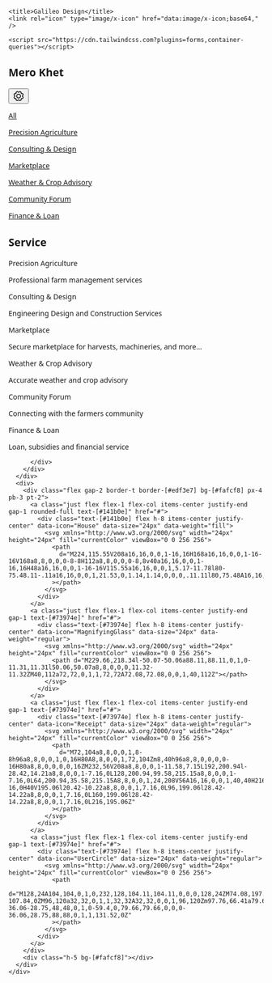 

<html>
  <head>
    <link rel="preconnect" href="https://fonts.gstatic.com/" crossorigin="" />
    <link
      rel="stylesheet"
      as="style"
      onload="this.rel='stylesheet'"
      href="https://fonts.googleapis.com/css2?display=swap&amp;family=Manrope%3Awght%40400%3B500%3B700%3B800&amp;family=Noto+Sans%3Awght%40400%3B500%3B700%3B900"
    />

    <title>Galileo Design</title>
    <link rel="icon" type="image/x-icon" href="data:image/x-icon;base64," />

    <script src="https://cdn.tailwindcss.com?plugins=forms,container-queries"></script>
  </head>
  <body>
    <div
      class="relative flex size-full min-h-screen flex-col bg-[#fafcf8] justify-between group/design-root overflow-x-hidden"
      style='font-family: Manrope, "Noto Sans", sans-serif;'
    >
      <div>
        <div class="flex items-center bg-[#fafcf8] p-4 pb-2 justify-between">
          <h2 class="text-[#141b0e] text-lg font-bold leading-tight tracking-[-0.015em] flex-1 text-center pl-12">Mero Khet</h2>
          <div class="flex w-12 items-center justify-end">
            <button
              class="flex max-w-[480px] cursor-pointer items-center justify-center overflow-hidden rounded-xl h-12 bg-transparent text-[#141b0e] gap-2 text-base font-bold leading-normal tracking-[0.015em] min-w-0 p-0"
            >
              <div class="text-[#141b0e]" data-icon="Gear" data-size="24px" data-weight="regular">
                <svg xmlns="http://www.w3.org/2000/svg" width="24px" height="24px" fill="currentColor" viewBox="0 0 256 256">
                  <path
                    d="M128,80a48,48,0,1,0,48,48A48.05,48.05,0,0,0,128,80Zm0,80a32,32,0,1,1,32-32A32,32,0,0,1,128,160Zm88-29.84q.06-2.16,0-4.32l14.92-18.64a8,8,0,0,0,1.48-7.06,107.21,107.21,0,0,0-10.88-26.25,8,8,0,0,0-6-3.93l-23.72-2.64q-1.48-1.56-3-3L186,40.54a8,8,0,0,0-3.94-6,107.71,107.71,0,0,0-26.25-10.87,8,8,0,0,0-7.06,1.49L130.16,40Q128,40,125.84,40L107.2,25.11a8,8,0,0,0-7.06-1.48A107.6,107.6,0,0,0,73.89,34.51a8,8,0,0,0-3.93,6L67.32,64.27q-1.56,1.49-3,3L40.54,70a8,8,0,0,0-6,3.94,107.71,107.71,0,0,0-10.87,26.25,8,8,0,0,0,1.49,7.06L40,125.84Q40,128,40,130.16L25.11,148.8a8,8,0,0,0-1.48,7.06,107.21,107.21,0,0,0,10.88,26.25,8,8,0,0,0,6,3.93l23.72,2.64q1.49,1.56,3,3L70,215.46a8,8,0,0,0,3.94,6,107.71,107.71,0,0,0,26.25,10.87,8,8,0,0,0,7.06-1.49L125.84,216q2.16.06,4.32,0l18.64,14.92a8,8,0,0,0,7.06,1.48,107.21,107.21,0,0,0,26.25-10.88,8,8,0,0,0,3.93-6l2.64-23.72q1.56-1.48,3-3L215.46,186a8,8,0,0,0,6-3.94,107.71,107.71,0,0,0,10.87-26.25,8,8,0,0,0-1.49-7.06Zm-16.1-6.5a73.93,73.93,0,0,1,0,8.68,8,8,0,0,0,1.74,5.48l14.19,17.73a91.57,91.57,0,0,1-6.23,15L187,173.11a8,8,0,0,0-5.1,2.64,74.11,74.11,0,0,1-6.14,6.14,8,8,0,0,0-2.64,5.1l-2.51,22.58a91.32,91.32,0,0,1-15,6.23l-17.74-14.19a8,8,0,0,0-5-1.75h-.48a73.93,73.93,0,0,1-8.68,0,8,8,0,0,0-5.48,1.74L100.45,215.8a91.57,91.57,0,0,1-15-6.23L82.89,187a8,8,0,0,0-2.64-5.1,74.11,74.11,0,0,1-6.14-6.14,8,8,0,0,0-5.1-2.64L46.43,170.6a91.32,91.32,0,0,1-6.23-15l14.19-17.74a8,8,0,0,0,1.74-5.48,73.93,73.93,0,0,1,0-8.68,8,8,0,0,0-1.74-5.48L40.2,100.45a91.57,91.57,0,0,1,6.23-15L69,82.89a8,8,0,0,0,5.1-2.64,74.11,74.11,0,0,1,6.14-6.14A8,8,0,0,0,82.89,69L85.4,46.43a91.32,91.32,0,0,1,15-6.23l17.74,14.19a8,8,0,0,0,5.48,1.74,73.93,73.93,0,0,1,8.68,0,8,8,0,0,0,5.48-1.74L155.55,40.2a91.57,91.57,0,0,1,15,6.23L173.11,69a8,8,0,0,0,2.64,5.1,74.11,74.11,0,0,1,6.14,6.14,8,8,0,0,0,5.1,2.64l22.58,2.51a91.32,91.32,0,0,1,6.23,15l-14.19,17.74A8,8,0,0,0,199.87,123.66Z"
                  ></path>
                </svg>
              </div>
            </button>
          </div>
        </div>
        <div class="pb-3">
          <div class="flex border-b border-[#dbe7d0] px-4 gap-8">
            <a class="flex flex-col items-center justify-center border-b-[3px] border-b-[#80e619] text-[#141b0e] pb-[13px] pt-4" href="#">
              <p class="text-[#141b0e] text-sm font-bold leading-normal tracking-[0.015em]">All</p>
            </a>
            <a class="flex flex-col items-center justify-center border-b-[3px] border-b-transparent text-[#73974e] pb-[13px] pt-4" href="#">
              <p class="text-[#73974e] text-sm font-bold leading-normal tracking-[0.015em]">Precision Agriculture</p>
            </a>
            <a class="flex flex-col items-center justify-center border-b-[3px] border-b-transparent text-[#73974e] pb-[13px] pt-4" href="#">
              <p class="text-[#73974e] text-sm font-bold leading-normal tracking-[0.015em]">Consulting &amp; Design</p>
            </a>
            <a class="flex flex-col items-center justify-center border-b-[3px] border-b-transparent text-[#73974e] pb-[13px] pt-4" href="#">
              <p class="text-[#73974e] text-sm font-bold leading-normal tracking-[0.015em]">Marketplace</p>
            </a>
            <a class="flex flex-col items-center justify-center border-b-[3px] border-b-transparent text-[#73974e] pb-[13px] pt-4" href="#">
              <p class="text-[#73974e] text-sm font-bold leading-normal tracking-[0.015em]">Weather &amp; Crop Advisory</p>
            </a>
            <a class="flex flex-col items-center justify-center border-b-[3px] border-b-transparent text-[#73974e] pb-[13px] pt-4" href="#">
              <p class="text-[#73974e] text-sm font-bold leading-normal tracking-[0.015em]">Community Forum</p>
            </a>
            <a class="flex flex-col items-center justify-center border-b-[3px] border-b-transparent text-[#73974e] pb-[13px] pt-4" href="#">
              <p class="text-[#73974e] text-sm font-bold leading-normal tracking-[0.015em]">Finance &amp; Loan</p>
            </a>
          </div>
        </div>
        <h2 class="text-[#141b0e] text-[22px] font-bold leading-tight tracking-[-0.015em] px-4 pb-3 pt-5">Service</h2>
        <div class="grid grid-cols-[repeat(auto-fit,minmax(158px,1fr))] gap-3 p-4">
          <div class="flex flex-col gap-3 pb-3">
            <div
              class="w-full bg-center bg-no-repeat aspect-video bg-cover rounded-xl"
              style='background-image: url("https://cdn.usegalileo.ai/sdxl10/9ee27530-b81b-449d-8ac3-48535c8aa340.png");'
            ></div>
            <div>
              <p class="text-[#141b0e] text-base font-medium leading-normal">Precision Agriculture</p>
              <p class="text-[#73974e] text-sm font-normal leading-normal">Professional farm management services</p>
            </div>
          </div>
          <div class="flex flex-col gap-3 pb-3">
            <div
              class="w-full bg-center bg-no-repeat aspect-video bg-cover rounded-xl"
              style='background-image: url("https://cdn.usegalileo.ai/stability/0cd4ed9a-d3b1-46c3-8505-7850b6e4bebb.png");'
            ></div>
            <div>
              <p class="text-[#141b0e] text-base font-medium leading-normal">Consulting &amp; Design</p>
              <p class="text-[#73974e] text-sm font-normal leading-normal">Engineering Design and Construction Services</p>
            </div>
          </div>
          <div class="flex flex-col gap-3 pb-3">
            <div
              class="w-full bg-center bg-no-repeat aspect-video bg-cover rounded-xl"
              style='background-image: url("https://cdn.usegalileo.ai/stability/92453cea-7931-450d-b7ad-45c9f9aac878.png");'
            ></div>
            <div>
              <p class="text-[#141b0e] text-base font-medium leading-normal">Marketplace</p>
              <p class="text-[#73974e] text-sm font-normal leading-normal">Secure marketplace for harvests, machineries, and more...</p>
            </div>
          </div>
          <div class="flex flex-col gap-3 pb-3">
            <div
              class="w-full bg-center bg-no-repeat aspect-video bg-cover rounded-xl"
              style='background-image: url("https://cdn.usegalileo.ai/stability/263e5ab5-c382-4df0-8539-cca715a0f838.png");'
            ></div>
            <div>
              <p class="text-[#141b0e] text-base font-medium leading-normal">Weather &amp; Crop Advisory</p>
              <p class="text-[#73974e] text-sm font-normal leading-normal">Accurate weather and crop advisory</p>
            </div>
          </div>
          <div class="flex flex-col gap-3 pb-3">
            <div
              class="w-full bg-center bg-no-repeat aspect-video bg-cover rounded-xl"
              style='background-image: url("https://cdn.usegalileo.ai/sdxl10/e4d32215-36ee-471d-9ebd-deb37942d6ce.png");'
            ></div>
            <div>
              <p class="text-[#141b0e] text-base font-medium leading-normal">Community Forum</p>
              <p class="text-[#73974e] text-sm font-normal leading-normal">Connecting with the farmers community</p>
            </div>
          </div>
          <div class="flex flex-col gap-3 pb-3">
            <div
              class="w-full bg-center bg-no-repeat aspect-video bg-cover rounded-xl"
              style='background-image: url("https://cdn.usegalileo.ai/stability/f2dc5a36-de17-4e6d-96eb-61a0170aa1d2.png");'
            ></div>
            <p class="text-[#141b0e] text-base font-medium leading-normal">Finance &amp; Loan</p>
            <p class="text-[#73974e] text-sm font-normal leading-normal">Loan, subsidies and financial service</p>
          
          </div>
        </div>
      </div>
      <div>
        <div class="flex gap-2 border-t border-[#edf3e7] bg-[#fafcf8] px-4 pb-3 pt-2">
          <a class="just flex flex-1 flex-col items-center justify-end gap-1 rounded-full text-[#141b0e]" href="#">
            <div class="text-[#141b0e] flex h-8 items-center justify-center" data-icon="House" data-size="24px" data-weight="fill">
              <svg xmlns="http://www.w3.org/2000/svg" width="24px" height="24px" fill="currentColor" viewBox="0 0 256 256">
                <path
                  d="M224,115.55V208a16,16,0,0,1-16,16H168a16,16,0,0,1-16-16V168a8,8,0,0,0-8-8H112a8,8,0,0,0-8,8v40a16,16,0,0,1-16,16H48a16,16,0,0,1-16-16V115.55a16,16,0,0,1,5.17-11.78l80-75.48.11-.11a16,16,0,0,1,21.53,0,1.14,1.14,0,0,0,.11.11l80,75.48A16,16,0,0,1,224,115.55Z"
                ></path>
              </svg>
            </div>
          </a>
          <a class="just flex flex-1 flex-col items-center justify-end gap-1 text-[#73974e]" href="#">
            <div class="text-[#73974e] flex h-8 items-center justify-center" data-icon="MagnifyingGlass" data-size="24px" data-weight="regular">
              <svg xmlns="http://www.w3.org/2000/svg" width="24px" height="24px" fill="currentColor" viewBox="0 0 256 256">
                <path d="M229.66,218.34l-50.07-50.06a88.11,88.11,0,1,0-11.31,11.31l50.06,50.07a8,8,0,0,0,11.32-11.32ZM40,112a72,72,0,1,1,72,72A72.08,72.08,0,0,1,40,112Z"></path>
              </svg>
            </div>
          </a>
          <a class="just flex flex-1 flex-col items-center justify-end gap-1 text-[#73974e]" href="#">
            <div class="text-[#73974e] flex h-8 items-center justify-center" data-icon="Receipt" data-size="24px" data-weight="regular">
              <svg xmlns="http://www.w3.org/2000/svg" width="24px" height="24px" fill="currentColor" viewBox="0 0 256 256">
                <path
                  d="M72,104a8,8,0,0,1,8-8h96a8,8,0,0,1,0,16H80A8,8,0,0,1,72,104Zm8,40h96a8,8,0,0,0,0-16H80a8,8,0,0,0,0,16ZM232,56V208a8,8,0,0,1-11.58,7.15L192,200.94l-28.42,14.21a8,8,0,0,1-7.16,0L128,200.94,99.58,215.15a8,8,0,0,1-7.16,0L64,200.94,35.58,215.15A8,8,0,0,1,24,208V56A16,16,0,0,1,40,40H216A16,16,0,0,1,232,56Zm-16,0H40V195.06l20.42-10.22a8,8,0,0,1,7.16,0L96,199.06l28.42-14.22a8,8,0,0,1,7.16,0L160,199.06l28.42-14.22a8,8,0,0,1,7.16,0L216,195.06Z"
                ></path>
              </svg>
            </div>
          </a>
          <a class="just flex flex-1 flex-col items-center justify-end gap-1 text-[#73974e]" href="#">
            <div class="text-[#73974e] flex h-8 items-center justify-center" data-icon="UserCircle" data-size="24px" data-weight="regular">
              <svg xmlns="http://www.w3.org/2000/svg" width="24px" height="24px" fill="currentColor" viewBox="0 0 256 256">
                <path
                  d="M128,24A104,104,0,1,0,232,128,104.11,104.11,0,0,0,128,24ZM74.08,197.5a64,64,0,0,1,107.84,0,87.83,87.83,0,0,1-107.84,0ZM96,120a32,32,0,1,1,32,32A32,32,0,0,1,96,120Zm97.76,66.41a79.66,79.66,0,0,0-36.06-28.75,48,48,0,1,0-59.4,0,79.66,79.66,0,0,0-36.06,28.75,88,88,0,1,1,131.52,0Z"
                ></path>
              </svg>
            </div>
          </a>
        </div>
        <div class="h-5 bg-[#fafcf8]"></div>
      </div>
    </div>
  </body>
</html>
